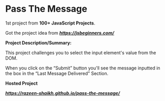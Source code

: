 # Pass The Message

1st project from **100+ JavaScript Projects**.

Got the project idea from ***https://jsbeginners.com/***

**Project Description/Summary:**

This project challenges you to select the input element's value from the DOM.

When you click on the “Submit” button you'll see the message inputted in the box in the “Last Message Delivered” Section.

**Hosted Project**

***https://razeen-shaikh.github.io/pass-the-message/***